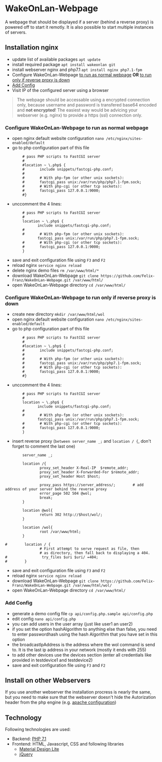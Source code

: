 # WakeOnLan-Webpage
A webpage that should be displayed if a server (behind a reverse proxy) is powered off to start it remotly. It is also possible to start multiple instances of servers.


## Installation nginx

- update list of available packages `apt update`
- install required package `apt install wakeonlan git`
- install webserver nginx and php7.1 `apt install nginx php7.1-fpm`
- Configure WakeOnLan-Webpage [to run as normal webpage](#configure-wakeonlan-webpage-to-run-as-normal-webpage) **OR** [to run only if reverse proxy is down](#configure-wakeonlan-webpage-to-run-only-if-reverse-proxy-is-down)
- [Add Config](#add-config)
- Visit IP of the configured server using a browser

> The webpage should be accessable using a encrypted connection only, because username and password is transfered base64 encoded and **not encrypted**! The easiest way would be advicing your webserver (e.g. nginx) to provide a https (ssl) connection only.

### Configure WakeOnLan-Webpage to run as normal webpage
- open nginx default website configuration `nano /etc/nginx/sites-enabled/default`
- go to php configuration part of this file 
```
        # pass PHP scripts to FastCGI server
        #
        #location ~ \.php$ {
        #       include snippets/fastcgi-php.conf;
        #
        #       # With php-fpm (or other unix sockets):
        #       fastcgi_pass unix:/var/run/php/php7.1-fpm.sock;
        #       # With php-cgi (or other tcp sockets):
        #       fastcgi_pass 127.0.0.1:9000;
        #}
```
- unccomment the 4 lines:
```
        # pass PHP scripts to FastCGI server
        #
        location ~ \.php$ {
               include snippets/fastcgi-php.conf;
        #
        #       # With php-fpm (or other unix sockets):
               fastcgi_pass unix:/var/run/php/php7.1-fpm.sock;
        #       # With php-cgi (or other tcp sockets):
        #       fastcgi_pass 127.0.0.1:9000;
        }
```
- save and exit configuration file using `F3` and `F2`
- reload nginx `service nginx reload`
- delete nginx demo files `rm /var/www/html/*`
- download WakeOnLan-Webpage `git clone https://github.com/Felix-Franz/WakeOnLan-Webpage.git /var/www/html/`
- open WakeOnLan-Webpage directory `cd /var/www/html/`

### Configure WakeOnLan-Webpage to run only if reverse proxy is down
- create new directory `mkdir /var/www/html/wol`
- open nginx default website configuration `nano /etc/nginx/sites-enabled/default`
- go to php configuration part of this file 
```
        # pass PHP scripts to FastCGI server
        #
        #location ~ \.php$ {
        #       include snippets/fastcgi-php.conf;
        #
        #       # With php-fpm (or other unix sockets):
        #       fastcgi_pass unix:/var/run/php/php7.1-fpm.sock;
        #       # With php-cgi (or other tcp sockets):
        #       fastcgi_pass 127.0.0.1:9000;
        #}
```
- unccomment the 4 lines:
```
        # pass PHP scripts to FastCGI server
        #
        location ~ \.php$ {
               include snippets/fastcgi-php.conf;
        #
        #       # With php-fpm (or other unix sockets):
               fastcgi_pass unix:/var/run/php/php7.1-fpm.sock;
        #       # With php-cgi (or other tcp sockets):
        #       fastcgi_pass 127.0.0.1:9000;
        }
```
- insert reverse proxy (`between server_name _;` and `location / {`, don't forget to comment the last one)
```
        server_name _;

        location /{
                proxy_set_header X-Real-IP  $remote_addr;
                proxy_set_header X-Forwarded-For $remote_addr;
                proxy_set_header Host $host;

                proxy_pass https://server_address/;        # add address of your server behind the reverse proxy
                error_page 502 504 @wol;
                break;
        }

        location @wol{
                return 302 http://$host/wol/;
        }

        location /wol{
                root /var/www/html;
        }

#        location / {
                # First attempt to serve request as file, then
                # as directory, then fall back to displaying a 404.
#                try_files $uri $uri/ =404;
#        }
```
- save and exit configuration file using `F3` and `F2`
- reload nginx `service nginx reload`
- download WakeOnLan-Webpage `git clone https://github.com/Felix-Franz/WakeOnLan-Webpage.git /var/www/html/wol/`
- open WakeOnLan-Webpage directory `cd /var/www/html/`

### Add Config

- generate a demo config file `cp api/config.php.sample api/config.php`
- edit config `nano api/config.php`
- you can add users in the user array (just like user1 an user2)
- if you set the option hashAlgorithm to anything else than false, you need to enter passwordhash using the hash Algorithm that you have set in this option
- the broadcastIpAddress is the address where the wol command is send to. It is the last ip address in your network (mostly it ends with 255)
- to add other devices use the devices section (enter all credentials like provided in testdevice1 and testdevice2)
- save and exit configuration file using `F3` and `F2`

## Install on other Webservers

If you use another webserver the installation procress is nearly the same, but you need to make sure that the webserver  doesn't hide the Autorization header from the php engine (e.g. [apache configuration](https://www.geekality.net/2015/11/18/php-authorization-header-missing-on-apache/))


## Technology

Following technologies are used:
- Backend: [PHP 7.1](http://php.net)
- Frontend: HTML, Javascript, CSS and following libraries
	- [Material Design Lite](https://getmdl.io/)
	- [jQuery](https://jquery.com/)
